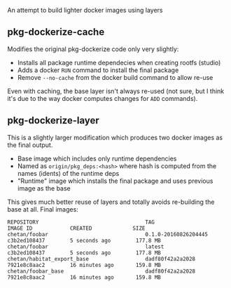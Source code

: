 
An attempt to build lighter docker images using layers

## pkg-dockerize-cache

Modifies the original pkg-dockerize code only very slightly:

* Installs all package runtime dependecies when creating rootfs (studio)
* Adds a docker `RUN` command to install the final package
* Remove `--no-cache` from the docker build command to allow re-use

Even with caching, the base layer isn't always re-used (not sure, but I think
it's due to the way docker computes changes for `ADD` commands).

## pkg-dockerize-layer

This is a slightly larger modification which produces two docker images as the
final output.

* Base image which includes only runtime dependencies
* Named as `origin/pkg_deps:<hash>` where hash is computed from the names (idents) of the runtime deps
* "Runtime" image which installs the final package and uses previous image as the base

This gives much better reuse of layers and totally avoids re-building the base at all. Final images:

```
REPOSITORY                                  TAG                    IMAGE ID            CREATED             SIZE
chetan/foobar                               0.1.0-20160826204445   c3b2ed108437        5 seconds ago        177.8 MB
chetan/foobar                               latest                 c3b2ed108437        5 seconds ago        177.8 MB
chetan/habitat_export_base                  dadf80f42a2a2028       7921e8c8aac2        16 minutes ago       159.8 MB
chetan/foobar_base                          dadf80f42a2a2028       7921e8c8aac2        16 minutes ago       159.8 MB
```
